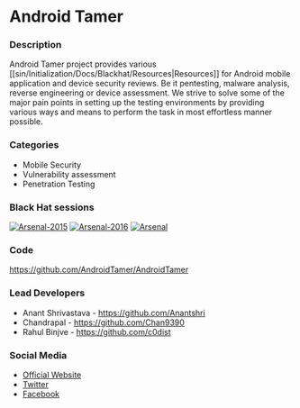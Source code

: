 # Android Tamer

### Description
Android Tamer project provides various [[sin/Initialization/Docs/Blackhat/Resources|Resources]] for Android mobile application and device security reviews. Be it pentesting, malware analysis, reverse engineering or device assessment. We strive to solve some of the major pain points in setting up the testing environments by providing various ways and means to perform the task in most effortless manner possible.

### Categories
* Mobile Security
* Vulnerability assessment
* Penetration Testing

### Black Hat sessions
[![Arsenal-2015](https://rawgit.com/toolswatch/badges/master/arsenal/europe/2015.svg)](https://www.toolswatch.org/2015/10/black-hat-arsenal-europe-2015-line-up/)
[![Arsenal-2016](https://rawgit.com/toolswatch/badges/master/arsenal/usa/2016.svg)](https://www.toolswatch.org/2016/06/the-black-hat-arsenal-usa-2016-remarkable-line-up/)
[![Arsenal](https://rawgit.com/toolswatch/badges/master/arsenal/usa/2017.svg)](https://www.toolswatch.org/2017/06/the-black-hat-arsenal-usa-2017-phenomenal-line-up-announced/)

### Code 
https://github.com/AndroidTamer/AndroidTamer

### Lead Developers
* Anant Shrivastava - https://github.com/Anantshri
* Chandrapal - https://github.com/Chan9390
* Rahul Binjve - https://github.com/c0dist

### Social Media 
* [Official Website](https://androidtamer.com/) 
* [Twitter](https://twitter.com/AndroidTamer)
* [Facebook](https://facebook.com/AndroidTamer)
